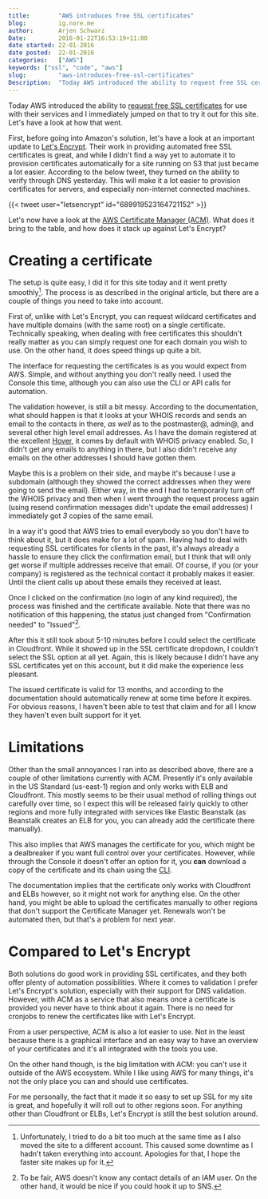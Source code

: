 ```yaml
---
title:        "AWS introduces free SSL certificates"
blog:         ig.nore.me
author:       Arjen Schwarz
Date:         2016-01-22T16:53:19+11:00
date started: 22-01-2016
date posted:  22-01-2016
categories:   ["AWS"]
keywords: ["ssl", "code", "aws"]
slug:         "aws-introduces-free-ssl-certificates"
Description:  "Today AWS introduced the ability to request free SSL certificates for use with their services and I immediately jumped on that to try it out for this site. Let's have a look at how that went."
---
```


Today AWS introduced the ability to [request free SSL certificates](https://aws.amazon.com/blogs/aws/new-aws-certificate-manager-deploy-ssltls-based-apps-on-aws/) for use with their services and I immediately jumped on that to try it out for this site. Let's have a look at how that went.

First, before going into Amazon's solution, let's have a look at an important update to [Let's Encrypt](https://letsencrypt.org). Their work in providing automated free SSL certificates is great, and while I didn't find a way yet to automate it to provision certificates automatically for a site running on S3 that just became a lot easier. According to the below tweet, they turned on the ability to verify through DNS yesterday. This will make it a lot easier to provision certificates for servers, and especially non-internet connected machines.

{{< tweet user="letsencrypt" id="689919523164721152" >}}

Let's now have a look at the [AWS Certificate Manager (ACM)][ACM]. What does it bring to the table, and how does it stack up against Let's Encrypt?

[ACM]: https://aws.amazon.com/certificate-manager/

# Creating a certificate

The setup is quite easy, I did it for this site today and it went pretty smoothly[^downtime]. The process is as described in the original article, but there are a couple of things you need to take into account.

First of, unlike with Let's Encrypt, you can request wildcard certificates and have multiple domains (with the same root) on a single certificate. Technically speaking, when dealing with free certificates this shouldn't really matter as you can simply request one for each domain you wish to use. On the other hand, it does speed things up quite a bit.

The interface for requesting the certificates is as you would expect from AWS. Simple, and without anything you don't really need. I used the Console this time, although you can also use the CLI or API calls for automation.

The validation however, is still a bit messy. According to the documentation, what should happen is that it looks at your WHOIS records and sends an email to the contacts in there, *as well* as to the postmaster@, admin@, and several other high level email addresses. As I have the domain registered at the excellent [Hover][hover], it comes by default with WHOIS privacy enabled. So, I didn't get any emails to anything in there, but I also didn't receive any emails on the other addresses I should have gotten them.

Maybe this is a problem on their side, and maybe it's because I use a subdomain (although they showed the correct addresses when they were going to send the email). Either way, in the end I had to temporarily turn off the WHOIS privacy and then when I went through the request process again (using resend confirmation messages didn't update the email addresses) I immediately got *3* copies of the same email.

In a way it's good that AWS tries to email everybody so you don't have to think about it, but it does make for a lot of spam. Having had to deal with requesting SSL certificates for clients in the past, it's always already a hassle to ensure they click the confirmation email, but I think that will only get worse if multiple addresses receive that email. Of course, if you (or your company) is registered as the technical contact it probably makes it easier. Until the client calls up about these emails they received at least.

Once I clicked on the confirmation (no login of any kind required), the process was finished and the certificate available. Note that there was no notification of this happening, the status just changed from "Confirmation needed" to "Issued"[^notification].

After this it still took about 5-10 minutes before I could select the certificate in Cloudfront. While it showed up in the SSL certificate dropdown, I couldn't select the SSL option at all yet. Again, this is likely because I didn't have any SSL certificates yet on this account, but it did make the experience less pleasant.

The issued certificate is valid for 13 months, and according to the documentation should automatically renew at some time before it expires. For obvious reasons, I haven't been able to test that claim and for all I know they haven't even built support for it yet.

# Limitations

Other than the small annoyances I ran into as described above, there are a couple of other limitations currently with ACM. Presently it's only available in the US Standard (us-east-1) region and only works with ELB and Cloudfront. This mostly seems to be their usual method of rolling things out carefully over time, so I expect this will be released fairly quickly to other regions and more fully integrated with services like Elastic Beanstalk (as Beanstalk creates an ELB for you, you can already add the certificate there manually).

This also implies that AWS manages the certificate for you, which might be a dealbreaker if you want full control over your certificates. However, while through the Console it doesn't offer an option for it, you **can** download a copy of the certificate and its chain using the [CLI](http://docs.aws.amazon.com/cli/latest/reference/acm/get-certificate.html).

The documentation implies that the certificate only works with Cloudfront and ELBs however, so it might not work for anything else. On the other hand, you might be able to upload the certificates manually to other regions that don't support the Certificate Manager yet. Renewals won't be automated then, but that's a problem for next year.

# Compared to Let's Encrypt

Both solutions do good work in providing SSL certificates, and they both offer plenty of automation possibilities. Where it comes to validation I prefer Let's Encrypt's solution, especially with their support for DNS validation. However, with ACM as a service that also means once a certificate is provided you never have to think about it again. There is no need for cronjobs to renew the certificates like with Let's Encrypt.

From a user perspective, ACM is also a lot easier to use. Not in the least because there is a graphical interface and an easy way to have an overview of your certificates and it's all integrated with the tools you use.

On the other hand though, is the big limitation with ACM: you can't use it outside of the AWS ecosystem. While I like using AWS for many things, it's not the only place you can and should use certificates.

For me personally, the fact that it made it so easy to set up SSL for my site is great, and hopefully it will roll out to other regions soon. For anything other than Cloudfront or ELBs, Let's Encrypt is still the best solution around.

[hover]: https://hover.com/jCsxwetg

[^downtime]: Unfortunately, I tried to do a bit too much at the same time as I also moved the site to a different account. This caused some downtime as I hadn't taken everything into account. Apologies for that, I hope the faster site makes up for it.

[^notification]: To be fair, AWS doesn't know any contact details of an IAM user. On the other hand, it would be nice if you could hook it up to SNS.
